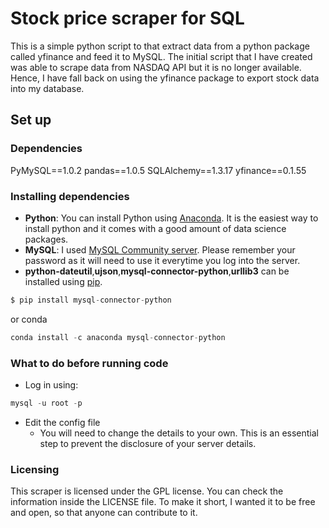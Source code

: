 # Stock price scraper for SQL
This is a simple python script to that extract data from a python package called yfinance and feed it to MySQL. The initial script that I have created was able to scrape data from NASDAQ API but it is no longer available. Hence, I have fall back on using the yfinance package to export stock data into my database.

## Set up 
### Dependencies 
PyMySQL==1.0.2
pandas==1.0.5
SQLAlchemy==1.3.17
yfinance==0.1.55


### Installing dependencies 
- **Python**: You can install Python using [Anaconda](https://www.anaconda.com/distribution/). It is the easiest way to install python and it comes with a good amount of data science packages.
- **MySQL**: I used [MySQL Community server](https://dev.mysql.com/downloads/mysql/). Please remember your password as it will need to use it everytime you log into the server. 
- **python-dateutil**,**ujson**,**mysql-connector-python**,**urllib3** can be installed using [pip](https://pypi.org/project/pip/).  
```py
$ pip install mysql-connector-python
```
or conda
```py
conda install -c anaconda mysql-connector-python
```
### What to do before running code
- Log in using:
```sql
mysql -u root -p
```

- Edit the config file
  - You will need to change the details to your own. This is an essential step to prevent the disclosure of your server details.


### Licensing 
This scraper is licensed under the GPL license. You can check the information inside the LICENSE file. To make it short, I wanted it to be free and open, so that anyone can contribute to it.
